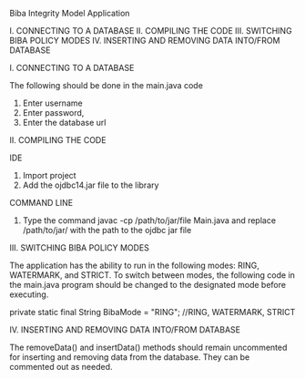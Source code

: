 Biba Integrity Model Application

I. CONNECTING TO A DATABASE
II. COMPILING THE CODE
III. SWITCHING BIBA POLICY MODES
IV. INSERTING AND REMOVING DATA INTO/FROM DATABASE


I. CONNECTING TO A DATABASE

The following should be done in the main.java code
1. Enter username
2. Enter password,
3. Enter the database url 

II. COMPILING THE CODE

IDE

1. Import project
2. Add the ojdbc14.jar file to the library

COMMAND LINE

1. Type the command javac -cp /path/to/jar/file Main.java
and replace /path/to/jar/ with the path to the ojdbc jar file 

III. SWITCHING BIBA POLICY MODES

The application has the ability to run in the following modes: RING, WATERMARK, and STRICT. To switch between modes, the following code in the main.java program should be changed to the designated mode before executing. 

private static final String BibaMode = "RING"; //RING, WATERMARK, STRICT


IV. INSERTING AND REMOVING DATA INTO/FROM DATABASE

The removeData() and insertData() methods should remain uncommented for inserting and removing data from the database. They can be commented out as needed.
